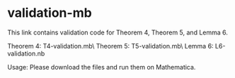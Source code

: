# validation-mb
This link contains validation code for Theorem 4, Theorem 5, and Lemma 6.

Theorem 4: T4-validation.mb\\
Theorem 5: T5-validation.mb\\
Lemma 6: L6-validation.nb

Usage: Please download the files and run them on Mathematica.
